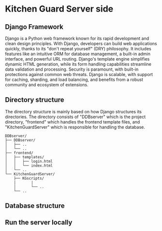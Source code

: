 # Kitchen Guard Server side

## Django Framework 
Django is a Python web framework known for its rapid development and clean design principles. With Django, developers can build web applications quickly, thanks to its "don't repeat yourself" (DRY) philosophy. It includes features like an intuitive ORM for database management, a built-in admin interface, and powerful URL routing. Django's template engine simplifies dynamic HTML generation, while its form handling capabilities streamline data validation and processing. Security is paramount, with built-in protections against common web threats. Django is scalable, with support for caching, sharding, and load balancing, and benefits from a robust community and ecosystem of extensions. 

## Directory structure
The directory structure is mainly based on how Django structures its directories. The directory consists of "DDBserver" which is the project directory, "frontend" which handles the frontend template files, and "KitchenGuardServer" which is responsible for handling the database. 
```
DDBserver/
├── DDBserver/
│   ├── ..
│   └── ..
├── frontend/
│   ├── templates/
│   │   ├── login.html
│   │   └── index.html
│   └── ..
└── KitchenGuardServer/
    ├── KGscripts/
    |       |
    │       └── .. 
    └── ..
```

## Database structure


## Run the server locally 
